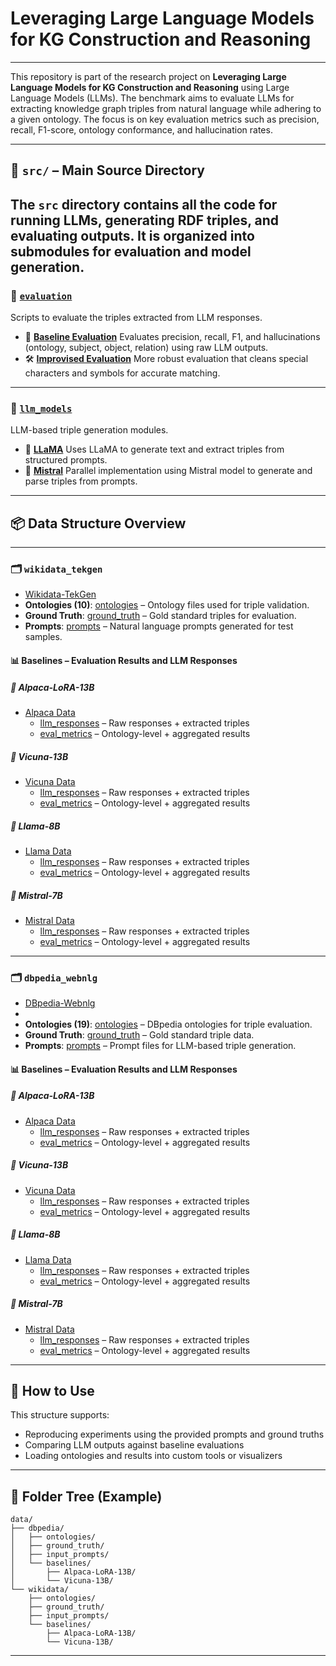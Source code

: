 # Leveraging Large Language Models for KG Construction and Reasoning
---
This repository is part of the research project on **Leveraging Large Language Models for KG Construction and Reasoning** using Large Language Models (LLMs). The benchmark aims to evaluate LLMs for extracting knowledge graph triples from natural language while adhering to a given ontology. The focus is on key evaluation metrics such as precision, recall, F1-score, ontology conformance, and hallucination rates.

---
## 🧠 `src/` – Main Source Directory
The `src` directory contains all the code for running LLMs, generating RDF triples, and evaluating outputs. It is organized into submodules for evaluation and model generation.
---
### 📂 [`evaluation`](https://github.com/Balramt/Text_to_Knowledge_Graph_Generation/tree/main/src/evaluation)
Scripts to evaluate the triples extracted from LLM responses.
* 📘 **[Baseline Evaluation](https://github.com/Balramt/Text_to_Knowledge_Graph_Generation/blob/main/src/evaluation/Baseline_evaluation.ipynb)**
  Evaluates precision, recall, F1, and hallucinations (ontology, subject, object, relation) using raw LLM outputs.
* 🛠️ **[Improvised Evaluation](https://github.com/Balramt/Text_to_Knowledge_Graph_Generation/blob/main/src/evaluation/Evaluation_improvised.ipynb)**
  More robust evaluation that cleans special characters and symbols for accurate matching.
---
### 🤖 [`llm_models`](https://github.com/Balramt/Text_to_Knowledge_Graph_Generation/tree/main/src/llm_models)
LLM-based triple generation modules.
* 🔹 **[LLaMA](https://github.com/Balramt/Text_to_Knowledge_Graph_Generation/blob/main/src/llm_models/Llama3_with_batch_without_quant.ipynb)**
  Uses LLaMA to generate text and extract triples from structured prompts.
* 🔹 **[Mistral](https://github.com/Balramt/Text_to_Knowledge_Graph_Generation/blob/main/src/llm_models/Mistral_Batch.ipynb)**
  Parallel implementation using Mistral model to generate and parse triples from prompts.
---

## 📦 Data Structure Overview
---
### 🗂️ `wikidata_tekgen`
* [Wikidata-TekGen](https://github.com/Balramt/Text_to_Knowledge_Graph_Generation/tree/main/data/wikidata)
* **Ontologies (10)**: [ontologies](https://github.com/Balramt/Text_to_Knowledge_Graph_Generation/tree/main/data/wikidata/ontology) – Ontology files used for triple validation.
* **Ground Truth**: [ground\_truth](https://github.com/Balramt/Text_to_Knowledge_Graph_Generation/tree/main/data/wikidata/ground_truth) – Gold standard triples for evaluation.
* **Prompts**: [prompts](https://github.com/Balramt/Text_to_Knowledge_Graph_Generation/tree/main/data/wikidata/prompts) – Natural language prompts generated for test samples.
  
#### 📊 Baselines – Evaluation Results and LLM Responses
##### 🔹 Alpaca-LoRA-13B
* [Alpaca Data](https://github.com/Balramt/Text_to_Knowledge_Graph_Generation/tree/main/data/wikidata/baselines/Alpaca-LoRA-13B)
  * [llm\_responses](https://github.com/Balramt/Text_to_Knowledge_Graph_Generation/tree/main/data/wikidata/baselines/Alpaca-LoRA-13B/llm_response) – Raw responses + extracted triples
  * [eval\_metrics](https://github.com/Balramt/Text_to_Knowledge_Graph_Generation/tree/main/data/wikidata/baselines/Alpaca-LoRA-13B/evaluation_statistics/baseline_statistics) – Ontology-level + aggregated results
##### 🔹 Vicuna-13B
* [Vicuna Data](https://github.com/Balramt/Text_to_Knowledge_Graph_Generation/tree/main/data/wikidata/baselines/Vicuna-13B)
  * [llm\_responses](https://github.com/Balramt/Text_to_Knowledge_Graph_Generation/tree/main/data/wikidata/baselines/Vicuna-13B/llm_response) – Raw responses + extracted triples
  * [eval\_metrics](https://github.com/Balramt/Text_to_Knowledge_Graph_Generation/tree/main/data/wikidata/baselines/Vicuna-13B/evaluation_statistics/baseline_statistics) – Ontology-level + aggregated results
##### 🔹 Llama-8B
* [Llama Data](https://github.com/Balramt/Text_to_Knowledge_Graph_Generation/tree/main/data/wikidata/baselines/Llama-8B)
  * [llm\_responses](https://github.com/Balramt/Text_to_Knowledge_Graph_Generation/tree/main/data/wikidata/baselines/Llama-8B/llm_response) – Raw responses + extracted triples
  * [eval\_metrics](https://github.com/Balramt/Text_to_Knowledge_Graph_Generation/tree/main/data/wikidata/baselines/Llama-8B/evaluation_statistics) – Ontology-level + aggregated results
##### 🔹 Mistral-7B
* [Mistral Data](https://github.com/Balramt/Text_to_Knowledge_Graph_Generation/tree/main/data/wikidata/baselines/Mistral-7B)
  * [llm\_responses](https://github.com/Balramt/Text_to_Knowledge_Graph_Generation/tree/main/data/wikidata/baselines/Mistral-7B/llm_response) – Raw responses + extracted triples
  * [eval\_metrics](https://github.com/Balramt/Text_to_Knowledge_Graph_Generation/tree/main/data/wikidata/baselines/Mistral-7B/evaluation_statistics) – Ontology-level + aggregated results
---

### 🗂️ `dbpedia_webnlg`
* [DBpedia-Webnlg](https://github.com/Balramt/Text_to_Knowledge_Graph_Generation/tree/main/data/dbpedia)
* 
* **Ontologies (19)**: [ontologies](https://github.com/Balramt/Text_to_Knowledge_Graph_Generation/tree/main/data/dbpedia/ontology) – DBpedia ontologies for triple evaluation.
* **Ground Truth**: [ground\_truth](https://github.com/Balramt/Text_to_Knowledge_Graph_Generation/tree/main/data/dbpedia/ground_truth) – Gold standard triple data.
* **Prompts**: [prompts](https://github.com/Balramt/Text_to_Knowledge_Graph_Generation/tree/main/data/dbpedia/prompts) – Prompt files for LLM-based triple generation.

#### 📊 Baselines – Evaluation Results and LLM Responses
##### 🔹 Alpaca-LoRA-13B
* [Alpaca Data](https://github.com/Balramt/Text_to_Knowledge_Graph_Generation/tree/main/data/dbpedia/baselines/Alpaca-LoRA-13B)
  * [llm\_responses](https://github.com/Balramt/Text_to_Knowledge_Graph_Generation/tree/main/data/dbpedia/baselines/Alpaca-LoRA-13B/llm_response) – Raw responses + extracted triples
  * [eval\_metrics](https://github.com/Balramt/Text_to_Knowledge_Graph_Generation/tree/main/data/dbpedia/baselines/Alpaca-LoRA-13B/evaluation_statistics/baseline_statistics) – Ontology-level + aggregated results
##### 🔹 Vicuna-13B
* [Vicuna Data](https://github.com/Balramt/Text_to_Knowledge_Graph_Generation/tree/main/data/dbpedia/baselines/Vicuna-13B)
  * [llm\_responses](https://github.com/Balramt/Text_to_Knowledge_Graph_Generation/tree/main/data/dbpedia/baselines/Vicuna-13B/llm_response) – Raw responses + extracted triples
  * [eval\_metrics](https://github.com/Balramt/Text_to_Knowledge_Graph_Generation/tree/main/data/dbpedia/baselines/Vicuna-13B/evaluation_statistics/baseline_statistics) – Ontology-level + aggregated results
##### 🔹 Llama-8B
* [Llama Data](https://github.com/Balramt/Text_to_Knowledge_Graph_Generation/tree/main/data/dbpedia/baselines/Llama-8B)
  * [llm\_responses](https://github.com/Balramt/Text_to_Knowledge_Graph_Generation/tree/main/data/dbpedia/baselines/Llama-8B/llm_response) – Raw responses + extracted triples
  * [eval\_metrics](https://github.com/Balramt/Text_to_Knowledge_Graph_Generation/tree/main/data/dbpedia/baselines/Llama-8B/evaluation_statistics) – Ontology-level + aggregated results
##### 🔹 Mistral-7B
* [Mistral Data](https://github.com/Balramt/Text_to_Knowledge_Graph_Generation/tree/main/data/dbpedia/baselines/Mistral-7B)
  * [llm\_responses](https://github.com/Balramt/Text_to_Knowledge_Graph_Generation/tree/main/data/dbpedia/baselines/Mistral-7B/llm_response) – Raw responses + extracted triples
  * [eval\_metrics](https://github.com/Balramt/Text_to_Knowledge_Graph_Generation/tree/main/data/dbpedia/baselines/Mistral-7B/evaluation_statistics) – Ontology-level + aggregated results
---

## 🧪 How to Use

This structure supports:

* Reproducing experiments using the provided prompts and ground truths
* Comparing LLM outputs against baseline evaluations
* Loading ontologies and results into custom tools or visualizers

---

## 📁 Folder Tree (Example)

```
data/
├── dbpedia/
│   ├── ontologies/
│   ├── ground_truth/
│   ├── input_prompts/
│   └── baselines/
│       ├── Alpaca-LoRA-13B/
│       └── Vicuna-13B/
└── wikidata/
    ├── ontologies/
    ├── ground_truth/
    ├── input_prompts/
    └── baselines/
        ├── Alpaca-LoRA-13B/
        └── Vicuna-13B/
```

---
